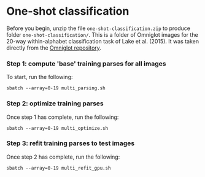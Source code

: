 # One-shot classification

Before you begin, unzip the file `one-shot-classification.zip` to produce folder `one-shot-classification/`. This is a folder of Omniglot images for the 20-way within-alphabet classification task of Lake et al. (2015). It was taken directly from the [Omniglot repository](https://github.com/brendenlake/omniglot/tree/master/python/one-shot-classification).

### Step 1: compute 'base' training parses for all images

To start, run the following:

```
sbatch --array=0-19 multi_parsing.sh
```

### Step 2: optimize training parses

Once step 1 has complete, run the following:

```
sbatch --array=0-19 multi_optimize.sh
```

### Step 3: refit training parses to test images

Once step 2 has complete, run the following:
```
sbatch --array=0-19 multi_refit_gpu.sh
```